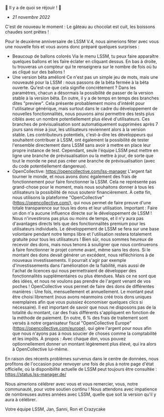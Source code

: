 🎉 Il y a de quoi se réjouir ! 🎉

* *21 novembre 2022*

C'est de nouveau le moment : Le gâteau au chocolat est cuit, les boissons chaudes sont prêtes !

Pour le deuxième anniversaire de LSSM V.4, nous aimerions fêter avec vous une nouvelle fois et vous avons donc préparé quelques surprises :

* Beaucoup de ballons colorés
	Via le menu LSSM, tu peux faire apparaître quelques ballons et les faire éclater en cliquant dessus.
	En bas à droite, tu trouveras un compteur qui te renseignera sur le nombre de fois où tu as cliqué sur des ballons !
* Une version bêta amélioré
  Ce n'est pas un simple jeu de mots, mais une nouveauté pour la LSSM : nous passons de la bêta fermée à la bêta ouverte.
  Qu'est-ce que cela signifie concrètement ?
  Dans les paramètres, chacun a désormais la possibilité de passer de la version stable à la version bêta. En outre, il y a de temps en temps des branches dites "preview". Cela présente probablement moins d'intérêt pour l'utilisateur générique, mais surtout dans le cadre du développement de nouvelles fonctionnalités, nous pouvons ainsi permettre des tests plus ciblés avec un nombre potentiellement plus élevé d'utilisateurs. Ces branches de prévisualisation sont automatiquement supprimées après 7 jours sans mise à jour, les utilisateurs reviennent alors à la version stable.
  Les contributeurs potentiels, c'est-à-dire les développeurs qui souhaitent contribuer à LSSM, ont également la possibilité de tester l'ensemble directement dans LSSM sans avoir à mettre en place leur propre instance de test. Cependant, seule l'équipe LSSM peut mettre en ligne une branche de prévisualisation ou la mettre à jour, de sorte que tout le monde ne peut pas créer une branche de prévisualisation (avec du code potentiellement dangereux).
* OpenCollective: <https://opencollective.com/lss-manager>
  L'argent fait tourner le monde, et nous avons donc également des frais de fonctionnement pour faire fonctionner la LSSM. Cela ne représente pas grand-chose pour le moment, mais nous souhaitons donner à tous les utilisateurs la possibilité de nous soutenir financièrement. À cette fin, nous utilisons la plateforme "OpenCollective" (<https://opencollective.com/>), qui nous permet de faire preuve d'une totale transparence sur tous les dons et leur utilisation.
  Important : Faire un don n'a aucune influence directe sur le développement de LSSM ! Nous n'investirons pas plus ou moins de temps, et il n'y aura pas d'avantages directs tels que des fonctionnalités premium pour les utilisateurs individuels. Le développement de LSSM se fera sur une base volontaire pendant notre temps libre et l'utilisation restera totalement gratuite pour tous les utilisateurs !
  Bien sûr, nous sommes heureux de recevoir des dons, mais nous tenons à souligner que nous continuerons à faire fonctionner le projet comme avant, même sans les dons.
  Si le montant des dons devait générer un excédent, nous réfléchirions à de nouveaux investissements. Il pourrait s'agir par exemple d'investissements dans l'amélioration de la fiabilité, mais aussi de l'achat de licences qui nous permettraient de développer des fonctionnalités supplémentaires ou plus étendues. Mais ce ne sont que des idées, et nous ne voulons pas prendre de l'argent venant de vos poches !
  OpenCollective vous permet de faire des dons de différentes manières : Une fois, mensuellement et annuellement. Le montant peut être choisi librement (nous avons néanmoins créé trois dons uniques exemplaires afin que vous puissiez économiser quelques clics si nécessaire). Il est important de savoir que nous ne disposons pas de la totalité du montant, car des frais différents s'appliquent en fonction de la méthode de paiement. En outre, 6 % des frais de traitement sont versés à notre organisateur fiscal "OpenCollective Europe" (<https://opencollective.com/europe>), qui gère l'argent pour nous afin que nous n'ayons pas à nous soucier de choses comme la comptabilité et les impôts.
  À propos : Avec chaque don, vous pouvez optionnellement donner un montant légèrement plus élevé, qui ira alors à OpenCollective lui-même.

En raison des récents problèmes survenus dans le centre de données, nous profitons de l'occasion pour renvoyer une fois de plus à notre page d'état officielle, où la disponibilité actuelle de LSSM peut toujours être consultée : <https://status.lss-manager.de/>

Nous aimerions célébrer avec vous et vous remercier, vous, notre communauté, pour votre soutien continu !
Nous attendons avec impatience de nombreuses autres années avec LSSM, quelle que soit la version qu'il y aura à célébrer.

Votre équipe LSSM,
Jan, Sanni, Ron et Crazycake

